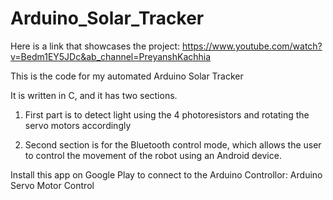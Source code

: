 # Arduino_Solar_Tracker
Here is a link that showcases the project: https://www.youtube.com/watch?v=Bedm1EY5JDc&ab_channel=PreyanshKachhia

This is the code for my automated Arduino Solar Tracker

It is written in C, and it has two sections.

1. First part is to detect light using the 4 photoresistors and rotating the servo motors accordingly

2. Second section is for the Bluetooth control mode, which allows the user to control the movement of the robot using an Android device.

Install this app on Google Play to connect to the Arduino Controllor: Arduino Servo Motor Control
